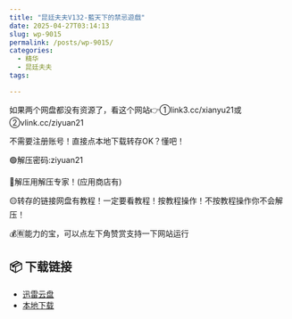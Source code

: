```yaml
---
title: "昆廷夫夫V132-藍天下的禁忌遊戲"
date: 2025-04-27T03:14:13
slug: wp-9015
permalink: /posts/wp-9015/
categories:
  - 精华
  - 昆廷夫夫
tags:

---
```


如果两个网盘都没有资源了，看这个网站👉①link3.cc/xianyu21或②vlink.cc/ziyuan21

不需要注册账号！直接点本地下载转存OK？懂吧！

🟢解压密码:ziyuan21

🔵解压用解压专家！(应用商店有)

🟡转存的链接网盘有教程！一定要看教程！按教程操作！不按教程操作你不会解压！

💰🈶能力的宝，可以点左下角赞赏支持一下网站运行

## 📦 下载链接
- [迅雷云盘](https://blziyuan21.com/pay-download/9015?key=cc0af78bc0&down_id=0)
- [本地下载](https://blziyuan21.com/pay-download/9015?key=cc0af78bc0&down_id=1)


